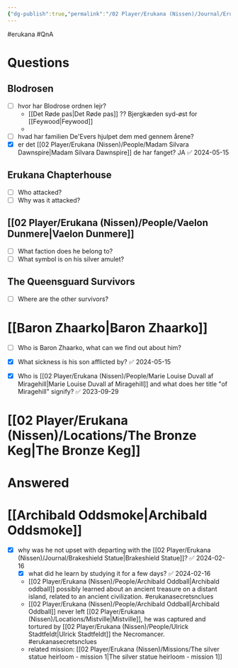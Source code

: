 ```yaml
---
{"dg-publish":true,"permalink":"/02 Player/Erukana (Nissen)/Journal/Erukana Quests and Questions/","tags":["erukana","QnA","erukanasecretsnclues"]}
---
```



#erukana #QnA 

# Questions
## Blodrosen
- [ ] hvor har Blodrose ordnen lejr?
	- [[Det Røde pas\|Det Røde pas]] ?? Bjergkæden syd-øst for [[Feywood\|Feywood]]
	- 
- [ ] hvad har familien De'Evers hjulpet dem med gennem årene?
- [x] er det [[02 Player/Erukana (Nissen)/People/Madam Silvara Dawnspire\|Madam Silvara Dawnspire]]  de har fanget? JA ✅ 2024-05-15
## Erukana Chapterhouse
- [ ] Who attacked?
- [ ] Why was it attacked?

## [[02 Player/Erukana (Nissen)/People/Vaelon Dunmere\|Vaelon Dunmere]]
- [ ] What faction does he belong to?
- [ ] What symbol is on his silver amulet?

## The Queensguard Survivors
- [ ] Where are the other survivors?

# [[Baron Zhaarko\|Baron Zhaarko]]
- [ ] Who is Baron Zhaarko, what can we find out about him?
- [x] What sickness is his son afflicted by? ✅ 2024-05-15
- [x] Who is [[02 Player/Erukana (Nissen)/People/Marie Louise Duvall af Miragehill\|Marie Louise Duvall af Miragehill]]  and what does her title "of Miragehill" signify? ✅ 2023-09-29


# [[02 Player/Erukana (Nissen)/Locations/The Bronze Keg\|The Bronze Keg]]

# Answered
# [[Archibald Oddsmoke\|Archibald Oddsmoke]]
- [x] why was he not upset with departing with the [[02 Player/Erukana (Nissen)/Journal/Brakeshield Statue\|Brakeshield Statue]]? ✅ 2024-02-16
	- [x] what did he learn by studying it for a few days? ✅ 2024-02-16
	- [[02 Player/Erukana (Nissen)/People/Archibald Oddball\|Archibald oddball]] possibly learned about an ancient treasure on a distant island, related to an ancient civilization. #erukanasecretsnclues 
	- [[02 Player/Erukana (Nissen)/People/Archibald Oddball\|Archibald Oddball]] never left [[02 Player/Erukana (Nissen)/Locations/Mistville\|Mistville]], he was captured and tortured by [[02 Player/Erukana (Nissen)/People/Ulrick Stadtfeldt\|Ulrick Stadtfeldt]] the Necromancer. #erukanasecretsnclues 
	- related mission: [[02 Player/Erukana (Nissen)/Missions/The silver statue heirloom - mission 1\|The silver statue heirloom - mission 1]] 
